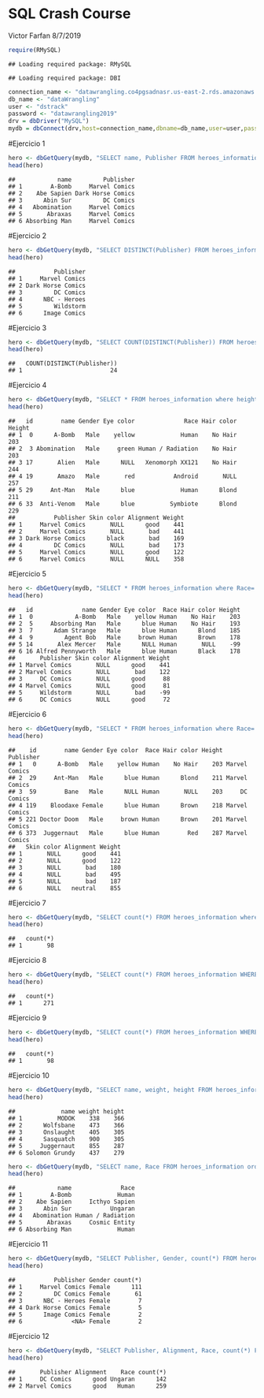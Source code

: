 SQL Crash Course
================
Victor Farfan
8/7/2019

``` r
require(RMySQL)
```

    ## Loading required package: RMySQL

    ## Loading required package: DBI

``` r
connection_name <- "datawrangling.co4pgsadnasr.us-east-2.rds.amazonaws.com"
db_name <- "dataWrangling"
user <- "dstrack"
password <- "datawrangling2019"
drv = dbDriver("MySQL")
mydb = dbConnect(drv,host=connection_name,dbname=db_name,user=user,pass=password)
```

\#Ejercicio
1

``` r
hero <- dbGetQuery(mydb, "SELECT name, Publisher FROM heroes_information")
head(hero)
```

    ##            name         Publisher
    ## 1        A-Bomb     Marvel Comics
    ## 2    Abe Sapien Dark Horse Comics
    ## 3      Abin Sur         DC Comics
    ## 4   Abomination     Marvel Comics
    ## 5       Abraxas     Marvel Comics
    ## 6 Absorbing Man     Marvel Comics

\#Ejercicio
2

``` r
hero <- dbGetQuery(mydb, "SELECT DISTINCT(Publisher) FROM heroes_information")
head(hero)
```

    ##           Publisher
    ## 1     Marvel Comics
    ## 2 Dark Horse Comics
    ## 3         DC Comics
    ## 4      NBC - Heroes
    ## 5         Wildstorm
    ## 6      Image Comics

\#Ejercicio
3

``` r
hero <- dbGetQuery(mydb, "SELECT COUNT(DISTINCT(Publisher)) FROM heroes_information")
head(hero)
```

    ##   COUNT(DISTINCT(Publisher))
    ## 1                         24

\#Ejercicio
4

``` r
hero <- dbGetQuery(mydb, "SELECT * FROM heroes_information where height>200")
head(hero)
```

    ##   id        name Gender Eye color              Race Hair color Height
    ## 1  0      A-Bomb   Male    yellow             Human    No Hair    203
    ## 2  3 Abomination   Male     green Human / Radiation    No Hair    203
    ## 3 17       Alien   Male      NULL   Xenomorph XX121    No Hair    244
    ## 4 19       Amazo   Male       red           Android       NULL    257
    ## 5 29     Ant-Man   Male      blue             Human      Blond    211
    ## 6 33  Anti-Venom   Male      blue          Symbiote      Blond    229
    ##           Publisher Skin color Alignment Weight
    ## 1     Marvel Comics       NULL      good    441
    ## 2     Marvel Comics       NULL       bad    441
    ## 3 Dark Horse Comics      black       bad    169
    ## 4         DC Comics       NULL       bad    173
    ## 5     Marvel Comics       NULL      good    122
    ## 6     Marvel Comics       NULL      NULL    358

\#Ejercicio
5

``` r
hero <- dbGetQuery(mydb, "SELECT * FROM heroes_information where Race='Human'")
head(hero)
```

    ##   id              name Gender Eye color  Race Hair color Height
    ## 1  0            A-Bomb   Male    yellow Human    No Hair    203
    ## 2  5     Absorbing Man   Male      blue Human    No Hair    193
    ## 3  7      Adam Strange   Male      blue Human      Blond    185
    ## 4  9         Agent Bob   Male     brown Human      Brown    178
    ## 5 14       Alex Mercer   Male      NULL Human       NULL    -99
    ## 6 16 Alfred Pennyworth   Male      blue Human      Black    178
    ##       Publisher Skin color Alignment Weight
    ## 1 Marvel Comics       NULL      good    441
    ## 2 Marvel Comics       NULL       bad    122
    ## 3     DC Comics       NULL      good     88
    ## 4 Marvel Comics       NULL      good     81
    ## 5     Wildstorm       NULL       bad    -99
    ## 6     DC Comics       NULL      good     72

\#Ejercicio
6

``` r
hero <- dbGetQuery(mydb, "SELECT * FROM heroes_information where Race='Human' and Height>200;")
head(hero)
```

    ##    id        name Gender Eye color  Race Hair color Height     Publisher
    ## 1   0      A-Bomb   Male    yellow Human    No Hair    203 Marvel Comics
    ## 2  29     Ant-Man   Male      blue Human      Blond    211 Marvel Comics
    ## 3  59        Bane   Male      NULL Human       NULL    203     DC Comics
    ## 4 119    Bloodaxe Female      blue Human      Brown    218 Marvel Comics
    ## 5 221 Doctor Doom   Male     brown Human      Brown    201 Marvel Comics
    ## 6 373  Juggernaut   Male      blue Human        Red    287 Marvel Comics
    ##   Skin color Alignment Weight
    ## 1       NULL      good    441
    ## 2       NULL      good    122
    ## 3       NULL       bad    180
    ## 4       NULL       bad    495
    ## 5       NULL       bad    187
    ## 6       NULL   neutral    855

\#Ejercicio
7

``` r
hero <- dbGetQuery(mydb, "SELECT count(*) FROM heroes_information where weight>100 and weight<200;")
head(hero)
```

    ##   count(*)
    ## 1       98

\#Ejercicio
8

``` r
hero <- dbGetQuery(mydb, "SELECT count(*) FROM heroes_information WHERE (`Eye color`='blue') or (`Eye color`='red');")
head(hero)
```

    ##   count(*)
    ## 1      271

\#Ejercicio
9

``` r
hero <- dbGetQuery(mydb, "SELECT count(*) FROM heroes_information WHERE weight BETWEEN 100 and 200;")
head(hero)
```

    ##   count(*)
    ## 1       98

\#Ejercicio
10

``` r
hero <- dbGetQuery(mydb, "SELECT name, weight, height FROM heroes_information where weight>200 and height>100 order by height desc;")
head(hero)
```

    ##             name weight height
    ## 1          MODOK    338    366
    ## 2      Wolfsbane    473    366
    ## 3      Onslaught    405    305
    ## 4      Sasquatch    900    305
    ## 5     Juggernaut    855    287
    ## 6 Solomon Grundy    437    279

``` r
hero <- dbGetQuery(mydb, "SELECT name, Race FROM heroes_information order by name, race;")
head(hero)
```

    ##            name              Race
    ## 1        A-Bomb             Human
    ## 2    Abe Sapien     Icthyo Sapien
    ## 3      Abin Sur           Ungaran
    ## 4   Abomination Human / Radiation
    ## 5       Abraxas     Cosmic Entity
    ## 6 Absorbing Man             Human

\#Ejercicio
11

``` r
hero <- dbGetQuery(mydb, "SELECT Publisher, Gender, count(*) FROM heroes_information WHERE Gender='Female' Group by Publisher order by 3 desc;")
head(hero)
```

    ##           Publisher Gender count(*)
    ## 1     Marvel Comics Female      111
    ## 2         DC Comics Female       61
    ## 3      NBC - Heroes Female        7
    ## 4 Dark Horse Comics Female        5
    ## 5      Image Comics Female        2
    ## 6              <NA> Female        2

\#Ejercicio
12

``` r
hero <- dbGetQuery(mydb, "SELECT Publisher, Alignment, Race, count(*) FROM heroes_information where Alignment='Good' Group by Publisher having count(Publisher) > 30;")
head(hero)
```

    ##       Publisher Alignment    Race count(*)
    ## 1     DC Comics      good Ungaran      142
    ## 2 Marvel Comics      good   Human      259
